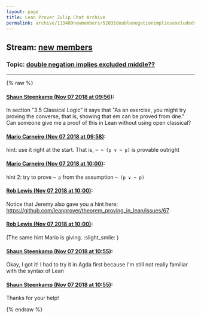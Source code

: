 ```yaml
---
layout: page
title: Lean Prover Zulip Chat Archive 
permalink: archive/113489newmembers/52031doublenegationimpliesexcludedmiddle.html
---
```


## Stream: [new members](index.html)
### Topic: [double negation implies excluded middle??](52031doublenegationimpliesexcludedmiddle.html)

---


{% raw %}
#### [ Shaun Steenkamp (Nov 07 2018 at 09:56)](https://leanprover.zulipchat.com/#narrow/stream/113489-new%20members/topic/double%20negation%20implies%20excluded%20middle%3F%3F/near/146927399):
In section "3.5 Classical Logic" it says that "As an exercise, you might try proving the converse, that is, showing that em can be proved from dne." Can someone give me a proof of this in Lean without using open classical?

#### [ Mario Carneiro (Nov 07 2018 at 09:58)](https://leanprover.zulipchat.com/#narrow/stream/113489-new%20members/topic/double%20negation%20implies%20excluded%20middle%3F%3F/near/146927466):
hint: use it right at the start. That is, `¬ ¬ (p ∨ ¬ p)` is provable outright

#### [ Mario Carneiro (Nov 07 2018 at 10:00)](https://leanprover.zulipchat.com/#narrow/stream/113489-new%20members/topic/double%20negation%20implies%20excluded%20middle%3F%3F/near/146927540):
hint 2: try to prove `¬ p` from the assumption `¬ (p ∨ ¬ p)`

#### [ Rob Lewis (Nov 07 2018 at 10:00)](https://leanprover.zulipchat.com/#narrow/stream/113489-new%20members/topic/double%20negation%20implies%20excluded%20middle%3F%3F/near/146927544):
Notice that Jeremy also gave you a hint here: https://github.com/leanprover/theorem_proving_in_lean/issues/67

#### [ Rob Lewis (Nov 07 2018 at 10:00)](https://leanprover.zulipchat.com/#narrow/stream/113489-new%20members/topic/double%20negation%20implies%20excluded%20middle%3F%3F/near/146927545):
(The same hint Mario is giving. :slight_smile: )

#### [ Shaun Steenkamp (Nov 07 2018 at 10:55)](https://leanprover.zulipchat.com/#narrow/stream/113489-new%20members/topic/double%20negation%20implies%20excluded%20middle%3F%3F/near/146929907):
Okay, I got it! I had to try it in Agda first because I'm still not really familiar with the syntax of Lean

#### [ Shaun Steenkamp (Nov 07 2018 at 10:55)](https://leanprover.zulipchat.com/#narrow/stream/113489-new%20members/topic/double%20negation%20implies%20excluded%20middle%3F%3F/near/146929913):
Thanks for your help!


{% endraw %}
